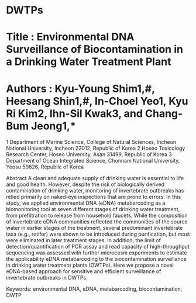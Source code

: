 # DWTPs
# Title : Environmental DNA Surveillance of Biocontamination in a Drinking Water Treatment Plant
# Authors : Kyu-Young Shim1,#, Heesang Shin1,#, In-Choel Yeo1, Kyu Ri Kim2, Ihn-Sil Kwak3, and Chang-Bum Jeong1,*

 1 Department of Marine Science, College of Natural Sciences, Incheon National University, Incheon 22012, Republic of Korea
 2 Hoseo Toxicology Research Center, Hoseo University, Asan 31499, Republic of Korea
 3 Department of Ocean Integrated Science, Chonnam National University, Yeosu 59626, Republic of Korea

Abstract
A clean and adequate supply of drinking water is essential to life and good health. 
However, despite the risk of biologically derived contamination of drinking water, monitoring of invertebrate outbreaks has relied primarily on naked-eye inspections that are prone to errors.
In this study, we applied environmental DNA (eDNA) metabarcoding as a biomonitoring tool at seven different stages of drinking water treatment, from prefiltration to release from household faucets.
While the composition of invertebrate eDNA communities reflected the communities of the source water in earlier stages of the treatment, several predominant invertebrate taxa (e.g., rotifer) were shown to be introduced during purification, but most were eliminated in later treatment stages.
In addition, the limit of detection/quantification of PCR assay and read capacity of high-throughput sequencing was assessed with further microcosm experiments to estimate the applicability eDNA metabarcoding to the biocontamination surveillance in drinking water treatment plants (DWTPs).
Here we propose a novel eDNA-based approach for sensitive and efficient surveillance of invertebrate outbreaks in DWTPs.

Keywords: environmental DNA, eDNA, metabarcoding, biocontamination, DWTP
